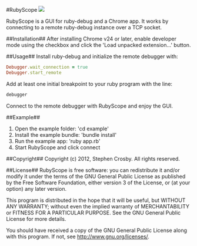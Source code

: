 #RubyScope <a href="https://travis-ci.org/stevecrozz/RubyScope"><img src="https://travis-ci.org/stevecrozz/RubyScope.png" /></a>

RubyScope is a GUI for ruby-debug and a Chrome app. It works by
connecting to a remote ruby-debug instance over a TCP socket.

##Installation##
After installing Chrome v24 or later, enable developer mode using the
checkbox and click the 'Load unpacked extension...' button.

##Usage##
Install ruby-debug and initialize the remote debugger with:
```ruby
Debugger.wait_connection = true
Debugger.start_remote
```

Add at least one initial breakpoint to your ruby program with the line:
```ruby
debugger
```

Connect to the remote debugger with RubyScope and enjoy the GUI.

##Example##
1. Open the example folder: 'cd example'
2. Install the example bundle: 'bundle install'
3. Run the example app: 'ruby app.rb'
4. Start RubyScope and click connect

##Copyright##
Copyright (c) 2012, Stephen Crosby. All rights reserved.

##License##
RubyScope is free software: you can redistribute it and/or modify it
under the terms of the GNU General Public License as published by the
Free Software Foundation, either version 3 of the License, or (at your
option) any later version.

This program is distributed in the hope that it will be useful,
but WITHOUT ANY WARRANTY; without even the implied warranty of
MERCHANTABILITY or FITNESS FOR A PARTICULAR PURPOSE.  See the
GNU General Public License for more details.

You should have received a copy of the GNU General Public License
along with this program.  If not, see
<http://www.gnu.org/licenses/>.
